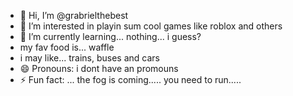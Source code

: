 - 👋 Hi, I’m @grabrielthebest
- 👀 I’m interested in playin sum cool games like roblox and others
- 🌱 I’m currently learning... nothing... i guess?
- my fav food is... waffle
- i may like... trains, buses and cars
- 😄 Pronouns: i dont have an promouns
- ⚡ Fun fact: ... the fog is coming..... you need to run.....

<!---
grabrielthebest/grabrielthebest is a ✨ special ✨ repository because its `README.md` (this file) appears on your GitHub profile.
You can click the Preview link to take a look at your changes.
--->
